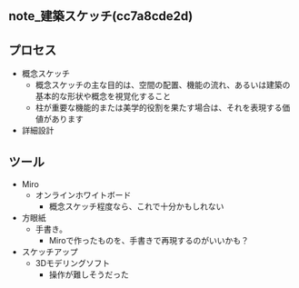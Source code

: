 note_建築スケッチ(cc7a8cde2d)
---

## プロセス
- 概念スケッチ
  - 概念スケッチの主な目的は、空間の配置、機能の流れ、あるいは建築の基本的な形状や概念を視覚化すること
  - 柱が重要な機能的または美学的役割を果たす場合は、それを表現する価値があります
- 詳細設計

## ツール
- Miro
  - オンラインホワイトボード
    - 概念スケッチ程度なら、これで十分かもしれない
- 方眼紙
  - 手書き。
    - Miroで作ったものを、手書きで再現するのがいいかも？
- スケッチアップ
  - 3Dモデリングソフト
    - 操作が難しそうだった


